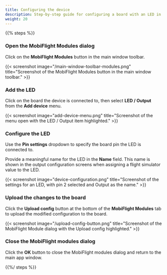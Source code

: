 ```yaml
---
title: Configuring the device
description: Step-by-step guide for configuring a board with an LED in MobiFlight
weight: 20
---
```


{{% steps %}}

### Open the MobiFlight Modules dialog

Click on the **MobiFlight Modules** button in the main window toolbar.

{{< screenshot image="/main-window-toolbar-modules.png" title="Screenshot of the MobiFlight Modules button in the main window toolbar." >}}

### Add the LED

Click on the board the device is connected to, then select **LED / Output** from the **Add device** menu.

{{< screenshot image="add-device-menu.png" title="Screenshot of the menu open with the LED / Output item highlighted." >}}

### Configure the LED

Use the **Pin settings** dropdown to specify the board pin the LED is connected to.

Provide a meaningful name for the LED in the **Name** field. This name is shown in the output configuration screens when assigning a flight simulator value to the LED.

{{< screenshot image="device-configuration.png" title="Screenshot of the settings for an LED, with pin 2 selected and Output as the name." >}}

### Upload the changes to the board

Click the **Upload config** button at the bottom of the **MobiFlight Modules** tab to upload the modified
configuration to the board.

{{< screenshot image="/upload-config-button.png" title="Screenshot of the MobiFlight Module dialog with the Upload config highlighted." >}}

### Close the MobiFlight modules dialog

Click the **OK** button to close the MobiFlight modules dialog and return to the main app window.

{{%/ steps %}}
